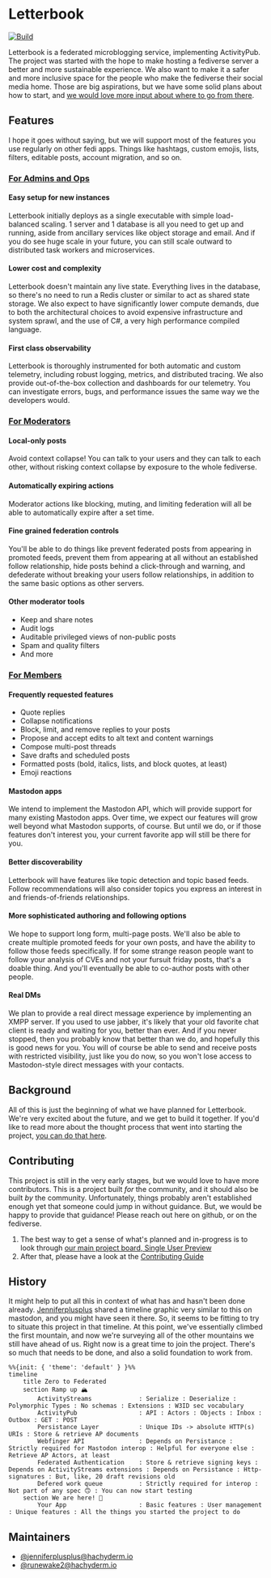 # Letterbook

[![Build](https://github.com/Letterbook/Letterbook/actions/workflows/pull-request.yml/badge.svg?branch=main)](https://github.com/Letterbook/Letterbook/actions/workflows/pull-request.yml)

Letterbook is a federated microblogging service, implementing ActivityPub. The project was started with the hope to make hosting a fediverse server a better and more sustainable experience. We also want to make it a safer and more inclusive space for the people who make the fediverse their social media home. Those are big aspirations, but we have some solid plans about how to start, and [we would love more input about where to go from there](#contributing).

## Features
I hope it goes without saying, but we will support most of the features you use regularly on other fedi apps. Things like hashtags, custom emojis, lists, filters, editable posts, account migration, and so on.

### [For Admins and Ops](https://github.com/Letterbook/Letterbook/issues/131)
#### Easy setup for new instances
Letterbook initially deploys as a single executable with simple load-balanced scaling. 1 server and 1 database is all you need to get up and running, aside from ancillary services like object storage and email. And if you do see huge scale in your future, you can still scale outward to distributed task workers and microservices.

#### Lower cost and complexity
Letterbook doesn't maintain any live state. Everything lives in the database, so there's no need to run a Redis cluster or similar to act as shared state storage. We also expect to have significantly lower compute demands, due to both the architectural choices to avoid expensive infrastructure and system sprawl, and the use of C#, a very high performance compiled language.

#### First class observability
Letterbook is thoroughly instrumented for both automatic and custom telemetry, including robust logging, metrics, and distributed tracing. We also provide out-of-the-box collection and dashboards for our telemetry. You can investigate errors, bugs, and performance issues the same way we the developers would.

### [For Moderators](https://github.com/Letterbook/Letterbook/issues/132)
#### Local-only posts
Avoid context collapse! You can talk to your users and they can talk to each other, without risking context collapse by exposure to the whole fediverse.

#### Automatically expiring actions
Moderator actions like blocking, muting, and limiting federation will all be able to automatically expire after a set time.

#### Fine grained federation controls
You'll be able to do things like prevent federated posts from appearing in promoted feeds, prevent them from appearing at all without an established follow relationship, hide posts behind a click-through and warning, and defederate without breaking your users follow relationships, in addition to the same basic options as other servers.

#### Other moderator tools
- Keep and share notes
- Audit logs
- Auditable privileged views of non-public posts
- Spam and quality filters
- And more

### [For Members](https://github.com/Letterbook/Letterbook/issues/133)
#### Frequently requested features
- Quote replies
- Collapse notifications
- Block, limit, and remove replies to your posts
- Propose and accept edits to alt text and content warnings
- Compose multi-post threads
- Save drafts and scheduled posts
- Formatted posts (bold, italics, lists, and block quotes, at least)
- Emoji reactions

#### Mastodon apps
We intend to implement the Mastodon API, which will provide support for many existing Mastodon apps. Over time, we expect our features will grow well beyond what Mastodon supports, of course. But until we do, or if those features don't interest you, your current favorite app will still be there for you.

#### Better discoverability
Letterbook will have features like topic detection and topic based feeds. Follow recommendations will also consider topics you express an interest in and friends-of-friends relationships.

#### More sophisticated authoring and following options
We hope to support long form, multi-page posts. We'll also be able to create multiple promoted feeds for your own posts, and have the ability to follow those feeds specifically. If for some strange reason people want to follow your analysis of CVEs and not your fursuit friday posts, that's a doable thing. And you'll eventually be able to co-author posts with other people.

#### Real DMs
We plan to provide a real direct message experience by implementing an XMPP server. If you used to use jabber, it's likely that your old favorite chat client is ready and waiting for you, better than ever. And if you never stopped, then you probably know that better than we do, and hopefully this is good news for you. You will of course be able to send and receive posts with restricted visibility, just like you do now, so you won't lose access to Mastodon-style direct messages with your contacts.

## Background

All of this is just the beginning of what we have planned for Letterbook. We're very excited about the future, and we get to build it together. If you'd like to read more about the thought process that went into starting the project, [you can do that here](https://jenniferplusplus.com/letterbook/).

## Contributing

This project is still in the very early stages, but we would love to have more contributors. This is a project built *for* the community, and it should also be built *by* the community. Unfortunately, things probably aren't established enough yet that someone could jump in without guidance. But, we would be happy to provide that guidance! Please reach out here on github, or on the fediverse.

1. The best way to get a sense of what's planned and in-progress is to look through [our main project board, Single User Preview](https://github.com/orgs/Letterbook/projects/5/views/2)
2. After that, please have a look at the [Contributing Guide](./CONTRIBUTING.md)

## History

It might help to put all this in context of what has and hasn't been done already. [Jenniferplusplus](https://hachyderm.io/@jenniferplusplus/111342566946755633) shared a timeline graphic very similar to this on mastodon, and you might have seen it there. So, it seems to be fitting to try to situate this project in that timeline. At this point, we've essentially climbed the first mountain, and now we're surveying all of the other mountains we still have ahead of us. Right now is a great time to join the project. There's so much that needs to be done, and also a solid foundation to work from.

```mermaid
%%{init: { 'theme': 'default' } }%%
timeline
    title Zero to Federated
    section Ramp up 🏔️
        ActivityStreams             : Serialize : Deserialize : Polymorphic Types : No schemas : Extensions : W3ID sec vocabulary
        ActivityPub                 : API : Actors : Objects : Inbox : Outbox : GET : POST
        Persistance Layer           : Unique IDs -> absolute HTTP(s) URIs : Store & retrieve AP documents
        Webfinger API               : Depends on Persistance : Strictly required for Mastodon interop : Helpful for everyone else : Retrieve AP Actors, at least
        Federated Authentication    : Store & retrieve signing keys : Depends on ActivityStreams extensions : Depends on Persistance : Http-signatures : But, like, 20 draft revisions old
        Defered work queue          : Strictly required for interop : Not part of any spec 🙃 : You can now start testing
    section We are here! 🎉
        Your App                    : Basic features : User management : Unique features : All the things you started the project to do
```

## Maintainers

* [@jenniferplusplus@hachyderm.io](https://hachyderm.io/@jenniferplusplus)
* [@runewake2@hachyderm.io](https://hachyderm.io/@runewake2)
